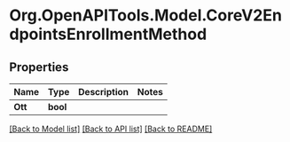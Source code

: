
# Org.OpenAPITools.Model.CoreV2EndpointsEnrollmentMethod

## Properties

Name | Type | Description | Notes
------------ | ------------- | ------------- | -------------
**Ott** | **bool** |  | 

[[Back to Model list]](../README.md#documentation-for-models)
[[Back to API list]](../README.md#documentation-for-api-endpoints)
[[Back to README]](../README.md)

